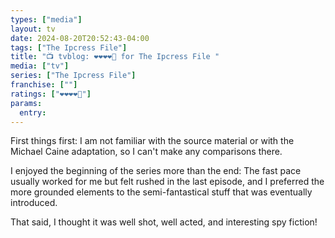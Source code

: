 ```yaml
---
types: ["media"]
layout: tv
date: 2024-08-20T20:52:43-04:00
tags: ["The Ipcress File"]
title: "📺 tvblog: ❤️❤️❤️❤️🖤 for The Ipcress File "
media: ["tv"]
series: ["The Ipcress File"]
franchise: [""]
ratings: ["❤️❤️❤️❤️🖤"]
params:
  entry:
---
```

First things first: I am not familiar with the source material or with the Michael Caine adaptation, so I can't make any comparisons there.

I enjoyed the beginning of the series more than the end: The fast pace usually worked for me but felt rushed in the last episode, and I preferred the more grounded elements to the semi-fantastical stuff that was eventually introduced.

That said, I thought it was well shot, well acted, and interesting spy fiction!
